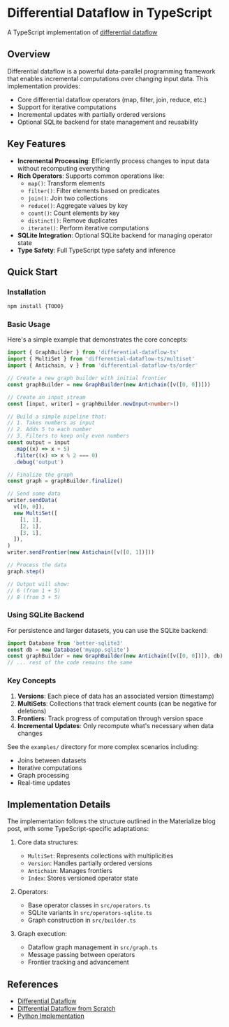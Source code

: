 # Differential Dataflow in TypeScript

A TypeScript implementation of [differential dataflow](https://github.com/MaterializeInc/differential)

## Overview

Differential dataflow is a powerful data-parallel programming framework that enables incremental computations over changing input data. This implementation provides:

- Core differential dataflow operators (map, filter, join, reduce, etc.)
- Support for iterative computations
- Incremental updates with partially ordered versions
- Optional SQLite backend for state management and reusability

## Key Features

- **Incremental Processing**: Efficiently process changes to input data without recomputing everything
- **Rich Operators**: Supports common operations like:
  - `map()`: Transform elements
  - `filter()`: Filter elements based on predicates
  - `join()`: Join two collections
  - `reduce()`: Aggregate values by key
  - `count()`: Count elements by key
  - `distinct()`: Remove duplicates
  - `iterate()`: Perform iterative computations
- **SQLite Integration**: Optional SQLite backend for managing operator state
- **Type Safety**: Full TypeScript type safety and inference

## Quick Start

### Installation

```bash
npm install {TODO}
```

### Basic Usage

Here's a simple example that demonstrates the core concepts:

```typescript
import { GraphBuilder } from 'differential-dataflow-ts'
import { MultiSet } from 'differential-dataflow-ts/multiset'
import { Antichain, v } from 'differential-dataflow-ts/order'

// Create a new graph builder with initial frontier
const graphBuilder = new GraphBuilder(new Antichain([v([0, 0])]))

// Create an input stream
const [input, writer] = graphBuilder.newInput<number>()

// Build a simple pipeline that:
// 1. Takes numbers as input
// 2. Adds 5 to each number
// 3. Filters to keep only even numbers
const output = input
  .map((x) => x + 5)
  .filter((x) => x % 2 === 0)
  .debug('output')

// Finalize the graph
const graph = graphBuilder.finalize()

// Send some data
writer.sendData(
  v([0, 0]),
  new MultiSet([
    [1, 1],
    [2, 1],
    [3, 1],
  ]),
)
writer.sendFrontier(new Antichain([v([0, 1])]))

// Process the data
graph.step()

// Output will show:
// 6 (from 1 + 5)
// 8 (from 3 + 5)
```

### Using SQLite Backend

For persistence and larger datasets, you can use the SQLite backend:

```typescript
import Database from 'better-sqlite3'
const db = new Database('myapp.sqlite')
const graphBuilder = new GraphBuilder(new Antichain([v([0, 0])]), db)
// ... rest of the code remains the same
```

### Key Concepts

1. **Versions**: Each piece of data has an associated version (timestamp)
2. **MultiSets**: Collections that track element counts (can be negative for deletions)
3. **Frontiers**: Track progress of computation through version space
4. **Incremental Updates**: Only recompute what's necessary when data changes

See the `examples/` directory for more complex scenarios including:

- Joins between datasets
- Iterative computations
- Graph processing
- Real-time updates

## Implementation Details

The implementation follows the structure outlined in the Materialize blog post, with some TypeScript-specific adaptations:

1. Core data structures:

   - `MultiSet`: Represents collections with multiplicities
   - `Version`: Handles partially ordered versions
   - `Antichain`: Manages frontiers
   - `Index`: Stores versioned operator state

2. Operators:

   - Base operator classes in `src/operators.ts`
   - SQLite variants in `src/operators-sqlite.ts`
   - Graph construction in `src/builder.ts`

3. Graph execution:
   - Dataflow graph management in `src/graph.ts`
   - Message passing between operators
   - Frontier tracking and advancement

## References

- [Differential Dataflow](https://github.com/MaterializeInc/differential)
- [Differential Dataflow from Scratch](https://materialize.com/blog/differential-from-scratch/)
- [Python Implementation](https://github.com/ruchirK/python-differential)
